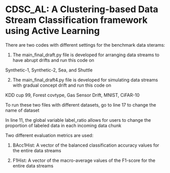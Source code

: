 # CDSC_AL: A Clustering-based Data Stream Classification framework using Active Learning

There are two codes with different settings for the benchmark data sterams:

  1. The main_final_draft.py file is developed for arranging data streams to have abrupt drifts and run this code on 
  
  Synthetic-1, Synthetic-2, Sea, and Shuttle
  
  2. The main_final_draft4.py file is developed for simulating data streams with gradual concept drift and run this code on 
  
  KDD cup 99, Forest covtype, Gas Sensor Drift, MNIST, CiFAR-10


To run these two files with different datasets, go to line 17 to change the name of dataset

In line 11, the global variable label_ratio allows for users to change the proportion of labeled data in each incoming data chunk

Two different evaluation metrics are used: 
  
  1. BAcc1Hist: A vector of the balanced classification accuracy values for the entire data streams
  
  2. F1Hist: A vector of the macro-average values of the F1-score for the entire data streams
